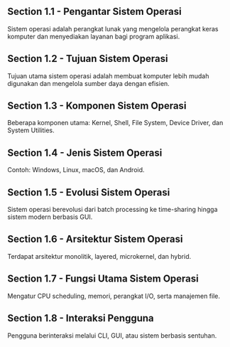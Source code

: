 ## Section 1.1 - Pengantar Sistem Operasi
Sistem operasi adalah perangkat lunak yang mengelola perangkat keras komputer dan menyediakan layanan bagi program aplikasi.

## Section 1.2 - Tujuan Sistem Operasi
Tujuan utama sistem operasi adalah membuat komputer lebih mudah digunakan dan mengelola sumber daya dengan efisien.

## Section 1.3 - Komponen Sistem Operasi
Beberapa komponen utama: Kernel, Shell, File System, Device Driver, dan System Utilities.

## Section 1.4 - Jenis Sistem Operasi
Contoh: Windows, Linux, macOS, dan Android.
## Section 1.5 - Evolusi Sistem Operasi
Sistem operasi berevolusi dari batch processing ke time-sharing hingga sistem modern berbasis GUI.

## Section 1.6 - Arsitektur Sistem Operasi
Terdapat arsitektur monolitik, layered, microkernel, dan hybrid.

## Section 1.7 - Fungsi Utama Sistem Operasi
Mengatur CPU scheduling, memori, perangkat I/O, serta manajemen file.

## Section 1.8 - Interaksi Pengguna
Pengguna berinteraksi melalui CLI, GUI, atau sistem berbasis sentuhan.